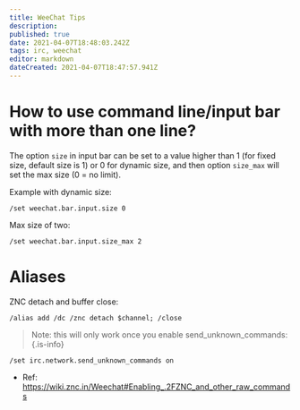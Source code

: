 ```yaml
---
title: WeeChat Tips
description: 
published: true
date: 2021-04-07T18:48:03.242Z
tags: irc, weechat
editor: markdown
dateCreated: 2021-04-07T18:47:57.941Z
---
```


# How to use command line/input bar with more than one line?

The option `size` in input bar can be set to a value higher than 1 (for fixed size, default size is 1) or 0 for dynamic size, and then option `size_max` will set the max size (0 = no limit).

Example with dynamic size:

```
/set weechat.bar.input.size 0
```

Max size of two:

```
/set weechat.bar.input.size_max 2
```

# Aliases

ZNC detach and buffer close:

```
/alias add /dc /znc detach $channel; /close
```

> Note: this will only work once you enable send_unknown_commands:
{.is-info}


```
/set irc.network.send_unknown_commands on
```

* Ref: https://wiki.znc.in/Weechat#Enabling_.2FZNC_and_other_raw_commands